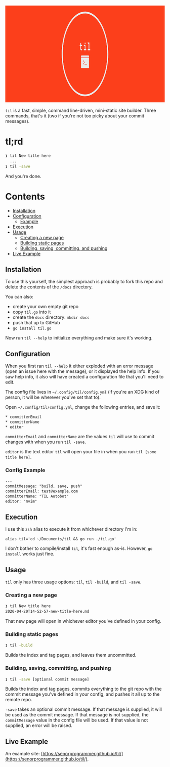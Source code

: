 <p align="center"><img src="till_header.png" width="916" height="306" alt="til" title="til: jot it down" /></p>

`til` is a fast, simple, command line-driven, mini-static site builder. Three commands, that's it (two if you're not too picky about your commit messages).

# tl;rd

```bash
❯ til New title here
  ...
❯ til -save
```

And you're done.

# Contents

* [Installation](#installation)
* [Configuration](#configuration)
    * [Example](#config-example)
* [Execution](#execution)
* [Usage](#usage)
    * [Creating a new page](#creating-a-new-page)
    * [Building static pages](#building-static-pages)
    * [Building, saving, committing, and pushing](#building-saving-committing-and-pushing)
* [Live Example](#live-example)

## Installation

To use this yourself, the simplest approach is probably to fork this repo and delete the contents of the `/docs` directory.

You can also:

* create your own empty git repo
* copy `til.go` into it
* create the `docs` directory: `mkdir docs`
* push that up to GitHub
* `go install til.go`

Now run `til --help` to initialize everything and make sure it's working.

## Configuration

When you first ran `til --help` it either exploded with an error message (open an issue here with the message), or it displayed the help info. If you saw help info, it also will have created a configuration file that you'll need to edit.

The config file lives in `~/.config/til/config.yml` (if you're an XDG kind of person, it will be wherever you've set that to).

Open `~/.config/til/config.yml`, change the following entries, and save it:

    * committerEmail
    * committerName
    * editor
    
`committerEmail` and `committerName` are the values `til` will use to commit changes with when you run `til -save`. 

`editor` is the text editor `til` will open your file in when you run `til [some title here]`.

### Config Example

```
---
commitMessage: "build, save, push"
committerEmail: test@example.com
committerName: "TIL Autobot"
editor: "mvim"
```

## Execution

I use this `zsh` alias to execute it from whichever directory I'm in:

```shell
alias til='cd ~/Documents/til && go run ./til.go'
```

I don't bother to compile/install `til`, it's fast enough as-is. However, `go install` works just fine. 

## Usage

`til` only has three usage options: `til`, `til -build`, and `til -save`.

### Creating a new page

```bash
❯ til New title here
2020-04-20T14-52-57-new-title-here.md
```

That new page will open in whichever editor you've defined in your config.

### Building static pages

```bash
❯ til -build
```

Builds the index and tag pages, and leaves them uncommitted.

### Building, saving, committing, and pushing

```bash
❯ til -save [optional commit message]
```

Builds the index and tag pages, commits everything to the git repo with the commit message you've defined in your config, and pushes it all up to the remote repo.

`-save` takes an optional commit message. If that message is supplied, it will be used as the commit message. If that message is not supplied, the `commitMessage` value in the config file will be used. If that value is not supplied, an error will be raised.

## Live Example

An example site: [https://senorprogrammer.github.io/til/](https://senorprogrammer.github.io/til/).

